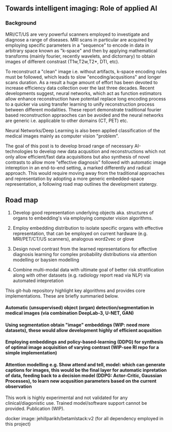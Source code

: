 ## Towards intelligent imaging: Role of applied AI

### Background

MRI/CT/US are very powerful scanners employed to investigate and diagnose a range of diseases. MRI scans in particular are acquired by employing specific parameters in a "sequence" to encode in data in arbitrary space known as "k-space" and then by applying mathematical transforms (mainly fourier, recently wavelets, and dictornary) to obtain images of different constrast (T1w,T2w,T2*, DTI, etc). 

To reconstruct a "clean" image i.e. without artifacts, k-space encoding rules must be followed, which leads to slow "encoding/acqusitions" and longer scans duration. As a result a huge amount of effort has been devoted to increase efficiency data collection over the last three decades. Recent developments suggest, neural networks, which act as function estimators allow enhance reconstruction have potentail replace  long encoding process to a quicker via using transfer learning to unify reconstruction process between different modalities. These report demonstrate traditional fourier based reconstruction appraoches can be avoided and the neural networks are generic i.e. applicable to other domains (CT, PET) etc. 

Neural Networks/Deep Learning is also been applied classification of the medical images mainly as computer vision "problem".   

The goal of this post is to develop broad range of necessary AI-technologies to develop new data acqusition and reconstructions which not only allow efficient/fast data acquisitions but also synthesis of novel contrasts to allow more "effective diagnosis" followed with automatic image intereption in an end-to-end setting, a marked differently and radical approach.  This would require moving away from the traditional approaches and representation by adopting a more generic embedded-space representation, a following road map outlines the development statergy. 

 ## Road map

1. Develop good representation underlying objects aka. structures of organs to embedding's via employing computer vision algorithms. 

2. Employ embedding distribution to isolate specific organs with effective representation, that can be employed on current hardware (e.g. MRI/PET/CT/US scanners), analogous word2vec or glove 

3. Design novel contrast from the learned representations for effective diagnosis learning for complex probability distributions via attention modelling or baysien modelling 

4. Combine multi-modal data with ultimate goal of better risk stratification along with other datasets (e.g. radiology report read via NLP) via automated intepretation   

This git-hub repository highlight key algorithms and provides core implementations. These are briefly summaried below. 

 #### Automatic (unsupervised) object (organ) detection/segmentation in medical images (via combination DeepLab-3, U-NET, GAN)
 #### Using segmentation obtain "image" embeddings (WIP: need more datasets), these would allow development highly of efficient acqusition 
 #### Employing embeddings and policy-based-learning (DDPG) for synthesis of optimal image acquisition of varying contrast (WIP-see RI repo for a simple implementation)
 #### Attention modelling e.g. Show attend and tell, model: which can generate captions for images, this would be the final layer for automatic inpretation of data, feeding back to a decision model (DDPG: Actor-Critic, Gaussian Processes), to learn new acqusition parameters based on the current observation

This work is highly experimental and not validated for any clinical/diagonistic use. Trained model/software support cannot be provided.  Publication (WIP). 

docker image: jehillparikh/betamlstack:v2 (for all dependency employed in this project)
